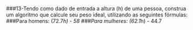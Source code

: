 ###13-Tendo como dado de entrada a altura (h) de uma pessoa, construa um algoritmo que calcule seu peso ideal, utilizando as seguintes fórmulas:
###Para homens: (72.7*h) - 58
###Para mulheres: (62.1*h) - 44.7